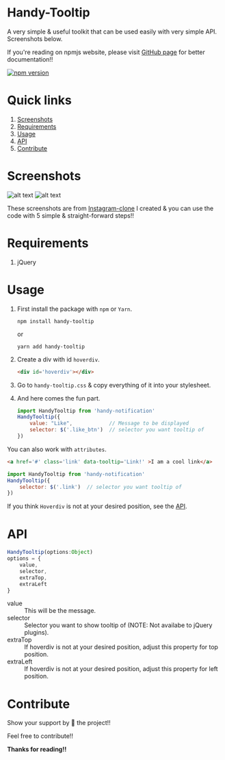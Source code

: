 # Handy-Tooltip
A very simple & useful toolkit that can be used easily with very simple API. Screenshots below.

If you're reading on npmjs website, please visit [GitHub page](https://github.com/yTakkar/Handy-Tooltip) for better documentation!!

[![npm version](https://badge.fury.io/js/handy-tooltip.svg)](https://www.npmjs.com/package/handy-tooltip)

# Quick links
1. [Screenshots](#screenshots)
2. [Requirements](#requirements)
3. [Usage](#usage)
4. [API](#api)
5. [Contribute](#contribute)

# Screenshots
![alt text](https://raw.githubusercontent.com/yTakkar/Handy-Tooltip/master/screenshots/Snap%202017-05-23%20at%2000.16.50.png)
![alt text](https://raw.githubusercontent.com/yTakkar/Handy-Tooltip/master/screenshots/Snap%202017-05-23%20at%2000.29.37.png)

These screenshots are from [Instagram-clone](https://github.com/yTakkar/Instagram-clone) I created & you can use the code with 5 simple & straight-forward steps!!

# Requirements
1. jQuery

# Usage

1. First install the package with `npm` or `Yarn`.
    ```
    npm install handy-tooltip
    ```
    or
    ```
    yarn add handy-tooltip
    ```

2. Create a div with id `hoverdiv`.
    ```html
    <div id='hoverdiv'></div>
    ```

3. Go to `handy-tooltip.css` & copy everything of it into your stylesheet.

4. And here comes the fun part.

    ```javascript
    import HandyTooltip from 'handy-notification'
    HandyTooltip({
        value: "Like",            // Message to be displayed
        selector: $('.like_btn')  // selector you want tooltip of
    })
    ```
You can also work with `attributes`.
```html
<a href='#' class='link' data-tooltip='Link!' >I am a cool link</a>
```
```javascript
import HandyTooltip from 'handy-notification'
HandyTooltip({
    selector: $('.link')  // selector you want tooltip of
})
```

If you think `Hoverdiv` is not at your desired position, see the [API](#api).

# API
```javascript
HandyTooltip(options:Object)
options = {
    value,
    selector,
    extraTop,
    extraLeft
}
```

<dl>
  <dt>value</dt>
  <dd>This will be the message.</dd>

  <dt>selector</dt>
  <dd>Selector you want to show tooltip of (NOTE: Not availabe to jQuery plugins).</dd>

  <dt>extraTop</dt>
  <dd>If hoverdiv is not at your desired position, adjust this property for top position.</dd>

  <dt>extraLeft</dt>
  <dd>If hoverdiv is not at your desired position, adjust this property for left position.</dd>
</dl>

# Contribute
Show your support by 🌟 the project!!

Feel free to contribute!!

**Thanks for reading!!**